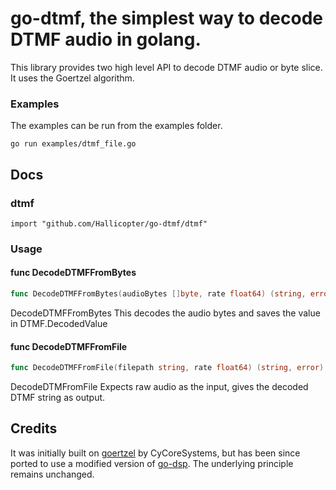 # go-dtmf, the simplest way to decode DTMF audio in golang. 


This library provides two high level API to decode DTMF audio or byte slice. 
It uses the Goertzel algorithm. 

### Examples
The examples can be run from the examples folder.

``go run examples/dtmf_file.go``

## Docs

### dtmf

    import "github.com/Hallicopter/go-dtmf/dtmf"


### Usage

#### func  DecodeDTMFFromBytes

```go
func DecodeDTMFFromBytes(audioBytes []byte, rate float64) (string, error)
```
DecodeDTMFFromBytes This decodes the audio bytes and saves the value in
DTMF.DecodedValue

#### func  DecodeDTMFFromFile

```go
func DecodeDTMFFromFile(filepath string, rate float64) (string, error)
```
DecodeDTMFromFile Expects raw audio as the input, gives the decoded DTMF
string as output.



## Credits
It was initially built on [goertzel](https://github.com/CyCoreSystems/goertzel) by CyCoreSystems, but has been since ported to use a modified version of [go-dsp](https://github.com/samuel/go-dsp).
The underlying principle remains unchanged.
